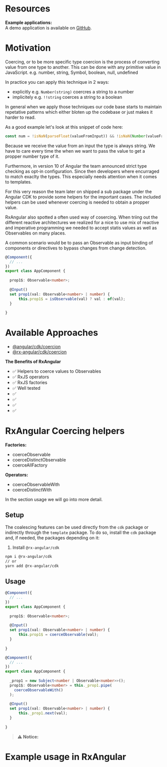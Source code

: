 # Resources

**Example applications:**  
A demo application is available on [GitHub](https://github.com/BioPhoton/rx-angular-cdk-coercing).

# Motivation

Coercing, or to be more specific type coercion is the process of converting value from one type to another. 
This can be done with any primitive value in JavaScript. e.g. number, string, Symbol, boolean, null, undefined

In practice you can apply this technique in 2 ways:
- explicitly e.g. `Number(string)` coercres a string to a number
- implicitely e.g. `!!string` coerces a string to a boolean

In general when we apply those techniques our code base starts to maintain repetative patterns which either bloten up the codebase or just makes it harder to read.

As a good example let's look at this snippet of code here:

```typescript
const num = !isNaN(parseFloat(valueFromInput)) && !isNaN(Number(valueFromInput));
```

Because we receive the value from an input the type is always string. We have to care every time the when we want to pass the value to get a propper number type of it.

Furthermore, in version 10 of Angular the team announced strict type checking as opt-in configuration. 
Since then developers where encurraged to match exaclty the types. This especially needs attention when it comes to templates.

For this very reason the team later on shipped a sub package under the Angular CDK to provide some helpers for the important cases.
The included helpers can be used whenever coercing is needed to obtain a propper value.

RxAngular also spotted a often used way of cosercing. 
When triing out the different reactive architectures we realized for a nice to use mix of reactive and imperative programming we needed to accept statis values as well as Observables on many places.

A common scenario would be to pass an Observable as input binding of components or directives to bypass changes from change detection.

```typescript
@Component({
  // ...
})
export class AppComponent {
  
  prop1$: Observable<number>;
  
  @Input()
  set prop1(val: Observable<number> | number) {
      this.prop1$ = isObservable(val) ? val : of(val);
  }
  
}
```

# Available Approaches

- [@angular/cdk/coercion](https://www.npmjs.com/package/@angular/cdk)
- [@rx-angular/cdk/coercion](https://www.npmjs.com/package/@rx-angular/cdk)

**The Benefits of RxAngular**

- ✅ Helpers to coerce values to Observables
- ✅ RxJS operators 
- ✅ RxJS factories
- ✅ Well tested 
- ✅ 
- ✅ 
- ✅ 
- ✅ 


# RxAngular Coercing helpers

**Factories:**
- coerceObservable
- coerceDistinctObservable
- coerceAllFactory

**Operators:**
- coerceObservableWith
- coerceDistinctWith

In the section usage we will go into more detail.

## Setup

The coalescing features can be used directly from the `cdk` package or indirectly through the `template` package.
To do so, install the `cdk` package and, if needed, the packages depending on it:

1. Install `@rx-angular/cdk`

```bash
npm i @rx-angular/cdk
// or
yarn add @rx-angular/cdk
```

## Usage

```typescript
@Component({
  // ...
})
export class AppComponent {
  
  prop1$: Observable<number>;
  
  @Input()
  set prop1(val: Observable<number> | number) {
      this.prop1$ = coerceObservable(val);
  }
  
}
```



```typescript
@Component({
  // ...
})
export class AppComponent {
  
  _prop1 = new Subject<number | Observable<number>>();
  prop1$: Observable<number> = this._prop1.pipe(
    coerceObservableWith()
  ); 
 
  @Input()
  set prop1(val: Observable<number> | number) {
      this._prop1.next(val);
  }
  
}
```


> **⚠ Notice:**  
> 

# Example usage in RxAngular

